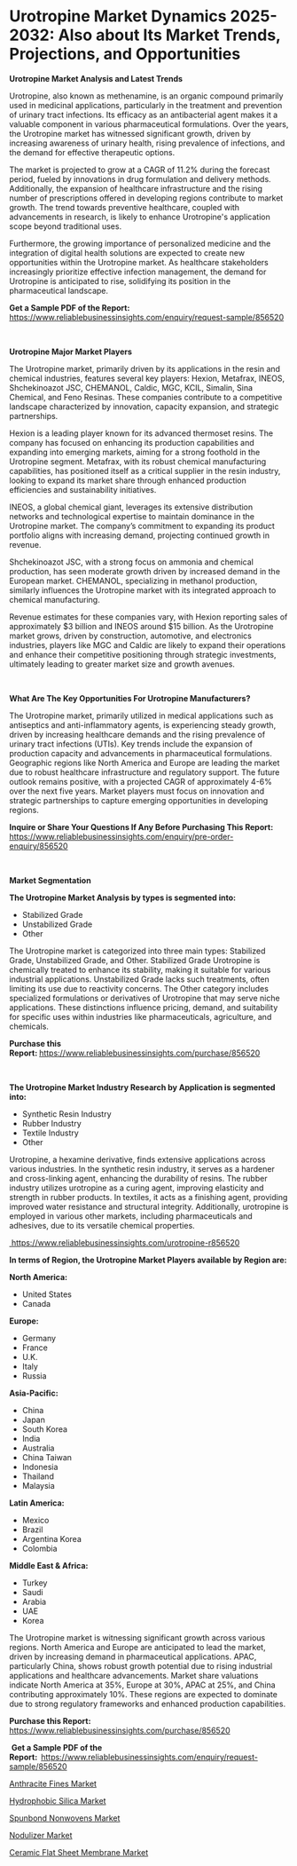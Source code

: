 <p><h1>Urotropine Market Dynamics 2025-2032: Also about Its Market Trends, Projections, and Opportunities</h1></p><p><strong>Urotropine Market Analysis and Latest Trends</strong></p>
<p><p>Urotropine, also known as methenamine, is an organic compound primarily used in medicinal applications, particularly in the treatment and prevention of urinary tract infections. Its efficacy as an antibacterial agent makes it a valuable component in various pharmaceutical formulations. Over the years, the Urotropine market has witnessed significant growth, driven by increasing awareness of urinary health, rising prevalence of infections, and the demand for effective therapeutic options.</p><p>The market is projected to grow at a CAGR of 11.2% during the forecast period, fueled by innovations in drug formulation and delivery methods. Additionally, the expansion of healthcare infrastructure and the rising number of prescriptions offered in developing regions contribute to market growth. The trend towards preventive healthcare, coupled with advancements in research, is likely to enhance Urotropine's application scope beyond traditional uses. </p><p>Furthermore, the growing importance of personalized medicine and the integration of digital health solutions are expected to create new opportunities within the Urotropine market. As healthcare stakeholders increasingly prioritize effective infection management, the demand for Urotropine is anticipated to rise, solidifying its position in the pharmaceutical landscape.</p></p>
<p><strong>Get a Sample PDF of the Report:&nbsp;</strong> <a href="https://www.reliablebusinessinsights.com/enquiry/request-sample/856520?utm_campaign=84&utm_medium=2&utm_source=Github&utm_content=ia&utm_term=31032025&utm_id=urotropine">https://www.reliablebusinessinsights.com/enquiry/request-sample/856520</a></p>
<p>&nbsp;</p>
<p><strong>Urotropine Major Market Players</strong></p>
<p><p>The Urotropine market, primarily driven by its applications in the resin and chemical industries, features several key players: Hexion, Metafrax, INEOS, Shchekinoazot JSC, CHEMANOL, Caldic, MGC, KCIL, Simalin, Sina Chemical, and Feno Resinas. These companies contribute to a competitive landscape characterized by innovation, capacity expansion, and strategic partnerships.</p><p>Hexion is a leading player known for its advanced thermoset resins. The company has focused on enhancing its production capabilities and expanding into emerging markets, aiming for a strong foothold in the Urotropine segment. Metafrax, with its robust chemical manufacturing capabilities, has positioned itself as a critical supplier in the resin industry, looking to expand its market share through enhanced production efficiencies and sustainability initiatives.</p><p>INEOS, a global chemical giant, leverages its extensive distribution networks and technological expertise to maintain dominance in the Urotropine market. The company’s commitment to expanding its product portfolio aligns with increasing demand, projecting continued growth in revenue.</p><p>Shchekinoazot JSC, with a strong focus on ammonia and chemical production, has seen moderate growth driven by increased demand in the European market. CHEMANOL, specializing in methanol production, similarly influences the Urotropine market with its integrated approach to chemical manufacturing.</p><p>Revenue estimates for these companies vary, with Hexion reporting sales of approximately $3 billion and INEOS around $15 billion. As the Urotropine market grows, driven by construction, automotive, and electronics industries, players like MGC and Caldic are likely to expand their operations and enhance their competitive positioning through strategic investments, ultimately leading to greater market size and growth avenues.</p></p>
<p>&nbsp;</p>
<p><strong>What Are The Key Opportunities For Urotropine Manufacturers?</strong></p>
<p><p>The Urotropine market, primarily utilized in medical applications such as antiseptics and anti-inflammatory agents, is experiencing steady growth, driven by increasing healthcare demands and the rising prevalence of urinary tract infections (UTIs). Key trends include the expansion of production capacity and advancements in pharmaceutical formulations. Geographic regions like North America and Europe are leading the market due to robust healthcare infrastructure and regulatory support. The future outlook remains positive, with a projected CAGR of approximately 4-6% over the next five years. Market players must focus on innovation and strategic partnerships to capture emerging opportunities in developing regions.</p></p>
<p><strong>Inquire or Share Your Questions If Any Before Purchasing This Report:</strong> <a href="https://www.reliablebusinessinsights.com/enquiry/pre-order-enquiry/856520?utm_campaign=84&utm_medium=2&utm_source=Github&utm_content=ia&utm_term=31032025&utm_id=urotropine">https://www.reliablebusinessinsights.com/enquiry/pre-order-enquiry/856520</a></p>
<p>&nbsp;</p>
<p><strong>Market Segmentation</strong></p>
<p><strong>The Urotropine Market Analysis by types is segmented into:</strong></p>
<p><ul><li>Stabilized Grade</li><li>Unstabilized Grade</li><li>Other</li></ul></p>
<p><p>The Urotropine market is categorized into three main types: Stabilized Grade, Unstabilized Grade, and Other. Stabilized Grade Urotropine is chemically treated to enhance its stability, making it suitable for various industrial applications. Unstabilized Grade lacks such treatments, often limiting its use due to reactivity concerns. The Other category includes specialized formulations or derivatives of Urotropine that may serve niche applications. These distinctions influence pricing, demand, and suitability for specific uses within industries like pharmaceuticals, agriculture, and chemicals.</p></p>
<p><strong>Purchase this Report:&nbsp;</strong><a href="https://www.reliablebusinessinsights.com/purchase/856520?utm_campaign=84&utm_medium=2&utm_source=Github&utm_content=ia&utm_term=31032025&utm_id=urotropine">https://www.reliablebusinessinsights.com/purchase/856520</a></p>
<p>&nbsp;</p>
<p><strong>The Urotropine Market Industry Research by Application is segmented into:</strong></p>
<p><ul><li>Synthetic Resin Industry</li><li>Rubber Industry</li><li>Textile Industry</li><li>Other</li></ul></p>
<p><p>Urotropine, a hexamine derivative, finds extensive applications across various industries. In the synthetic resin industry, it serves as a hardener and cross-linking agent, enhancing the durability of resins. The rubber industry utilizes urotropine as a curing agent, improving elasticity and strength in rubber products. In textiles, it acts as a finishing agent, providing improved water resistance and structural integrity. Additionally, urotropine is employed in various other markets, including pharmaceuticals and adhesives, due to its versatile chemical properties.</p></p>
<p><a href="https://www.reliablebusinessinsights.com/urotropine-r856520?utm_campaign=84&utm_medium=2&utm_source=Github&utm_content=ia&utm_term=31032025&utm_id=urotropine">&nbsp;https://www.reliablebusinessinsights.com/urotropine-r856520</a></p>
<p><strong>In terms of Region, the Urotropine Market Players available by Region are:</strong></p>
<p>
    <p> <strong> North America: </strong>
        <ul>
            <li>United States</li>
            <li>Canada</li>
        </ul>
        </p> 
    <p> <strong> Europe: </strong>
        <ul>
            <li>Germany</li>
            <li>France</li>
            <li>U.K.</li>
            <li>Italy</li>
            <li>Russia</li>
        </ul>
        </p> 
    <p> <strong> Asia-Pacific: </strong>
        <ul>
            <li>China</li>
            <li>Japan</li>
            <li>South Korea</li>
            <li>India</li>
            <li>Australia</li>
            <li>China Taiwan</li>
            <li>Indonesia</li>
            <li>Thailand</li>
            <li>Malaysia</li>
        </ul>
        </p> 
    <p> <strong> Latin America: </strong>
        <ul>
            <li>Mexico</li>
            <li>Brazil</li>
            <li>Argentina Korea</li>
            <li>Colombia</li>
        </ul>
        </p> 
    <p> <strong> Middle East & Africa: </strong>
        <ul>
            <li>Turkey</li>
            <li>Saudi</li>
            <li>Arabia</li>
            <li>UAE</li>
            <li>Korea</li>
        </ul>
    </p>
    </p>
<p><p>The Urotropine market is witnessing significant growth across various regions. North America and Europe are anticipated to lead the market, driven by increasing demand in pharmaceutical applications. APAC, particularly China, shows robust growth potential due to rising industrial applications and healthcare advancements. Market share valuations indicate North America at 35%, Europe at 30%, APAC at 25%, and China contributing approximately 10%. These regions are expected to dominate due to strong regulatory frameworks and enhanced production capabilities.</p></p>
<p><strong>Purchase this Report: </strong><a href="https://www.reliablebusinessinsights.com/purchase/856520?utm_campaign=84&utm_medium=2&utm_source=Github&utm_content=ia&utm_term=31032025&utm_id=urotropine">https://www.reliablebusinessinsights.com/purchase/856520</a></p>
<p>&nbsp;<strong>Get a Sample PDF of the Report:&nbsp;&nbsp;</strong><a href="https://www.reliablebusinessinsights.com/enquiry/request-sample/856520?utm_campaign=84&utm_medium=2&utm_source=Github&utm_content=ia&utm_term=31032025&utm_id=urotropine">https://www.reliablebusinessinsights.com/enquiry/request-sample/856520</a></p>
<p><strong></strong></p>
<p><p><a href="https://github.com/saribuissawi/Market-Research-Report-List-1/blob/main/anthracite-fines-market.md?utm_campaign=84&utm_medium=2&utm_source=Github&utm_content=ia&utm_term=31032025&utm_id=urotropine">Anthracite Fines Market</a></p><p><a href="https://github.com/sentoljinqiu/Market-Research-Report-List-1/blob/main/hydrophobic-silica-market.md?utm_campaign=84&utm_medium=2&utm_source=Github&utm_content=ia&utm_term=31032025&utm_id=urotropine">Hydrophobic Silica Market</a></p><p><a href="https://github.com/vandelmanize/Market-Research-Report-List-1/blob/main/spunbond-nonwovens-market.md?utm_campaign=84&utm_medium=2&utm_source=Github&utm_content=ia&utm_term=31032025&utm_id=urotropine">Spunbond Nonwovens Market</a></p><p><a href="https://github.com/gilerzelko7a/Market-Research-Report-List-1/blob/main/nodulizer-market.md?utm_campaign=84&utm_medium=2&utm_source=Github&utm_content=ia&utm_term=31032025&utm_id=urotropine">Nodulizer Market</a></p><p><a href="https://github.com/kecixayaab/Market-Research-Report-List-1/blob/main/ceramic-flat-sheet-membrane-market.md?utm_campaign=84&utm_medium=2&utm_source=Github&utm_content=ia&utm_term=31032025&utm_id=urotropine">Ceramic Flat Sheet Membrane Market</a></p></p>